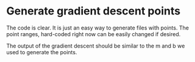 # Generate gradient descent points
The code is clear. It is just an easy way to generate files with points. The point ranges, hard-coded right now can be easily changed if desired.

The output of the gradient descent should be similar to the m and b we used to generate the points.
